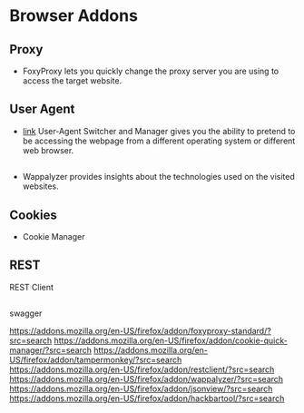 # Browser Addons

## Proxy
- FoxyProxy lets you quickly change the proxy server you are using to access the target website.

## User Agent
- [link](https://addons.mozilla.org/en-US/firefox/addon/user-agent-string-switcher/?src=search) User-Agent Switcher and Manager gives you the ability to pretend to be accessing the webpage from a different operating system or different web browser. 

##
- Wappalyzer provides insights about the technologies used on the visited websites.

## Cookies
- Cookie Manager

## REST
REST Client

##
swagger




https://addons.mozilla.org/en-US/firefox/addon/foxyproxy-standard/?src=search
https://addons.mozilla.org/en-US/firefox/addon/cookie-quick-manager/?src=search
https://addons.mozilla.org/en-US/firefox/addon/tampermonkey/?src=search
https://addons.mozilla.org/en-US/firefox/addon/restclient/?src=search
https://addons.mozilla.org/en-US/firefox/addon/wappalyzer/?src=search
https://addons.mozilla.org/en-US/firefox/addon/jsonview/?src=search
https://addons.mozilla.org/en-US/firefox/addon/hackbartool/?src=search
